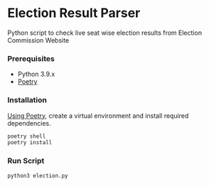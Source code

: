 # Election Result Parser
Python script to check live seat wise election results from Election Commission Website


### Prerequisites

* Python 3.9.x
* [Poetry](https://python-poetry.org/docs/)

### Installation

[Using Poetry](https://python-poetry.org/docs/basic-usage/),
create a virtual environment and install required dependencies.
```bash
poetry shell
poetry install
```

### Run Script
```bash
python3 election.py
```